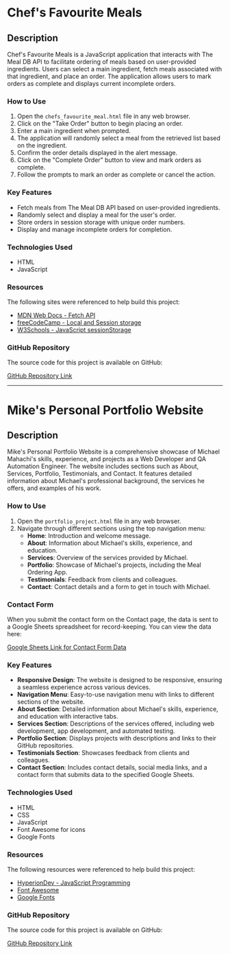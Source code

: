 # Chef's Favourite Meals

## Description

Chef's Favourite Meals is a JavaScript application that interacts with The Meal DB API to facilitate ordering of meals based on user-provided ingredients. Users can select a main ingredient, fetch meals associated with that ingredient, and place an order. The application allows users to mark orders as complete and displays current incomplete orders.

### How to Use

1. Open the `chefs_favourite_meal.html` file in any web browser.
2. Click on the "Take Order" button to begin placing an order.
3. Enter a main ingredient when prompted.
4. The application will randomly select a meal from the retrieved list based on the ingredient.
5. Confirm the order details displayed in the alert message.
6. Click on the "Complete Order" button to view and mark orders as complete.
7. Follow the prompts to mark an order as complete or cancel the action.

### Key Features

- Fetch meals from The Meal DB API based on user-provided ingredients.
- Randomly select and display a meal for the user's order.
- Store orders in session storage with unique order numbers.
- Display and manage incomplete orders for completion.

### Technologies Used

- HTML
- JavaScript  

### Resources

The following sites were referenced to help build this project:

- [MDN Web Docs - Fetch API](https://developer.mozilla.org/en-US/docs/Web/API/Fetch_API/Using_Fetch)
- [freeCodeCamp - Local and Session storage](https://www.freecodecamp.org/news/web-storage-localstorage-vs-sessionstorage-in-javascript/)
- [W3Schools - JavaScript sessionStorage](https://www.w3schools.com/jsref/prop_win_sessionstorage.asp)

### GitHub Repository

The source code for this project is available on GitHub:

[GitHub Repository Link](https://github.com/IronMike4/personal_portfolio.git)

---

# Mike's Personal Portfolio Website

## Description

Mike's Personal Portfolio Website is a comprehensive showcase of Michael Mahachi's skills, experience, and projects as a Web Developer and QA Automation Engineer. The website includes sections such as About, Services, Portfolio, Testimonials, and Contact. It features detailed information about Michael's professional background, the services he offers, and examples of his work.

### How to Use

1. Open the `portfolio_project.html` file in any web browser.
2. Navigate through different sections using the top navigation menu:
   - **Home**: Introduction and welcome message.
   - **About**: Information about Michael's skills, experience, and education.
   - **Services**: Overview of the services provided by Michael.
   - **Portfolio**: Showcase of Michael's projects, including the Meal Ordering App.
   - **Testimonials**: Feedback from clients and colleagues.
   - **Contact**: Contact details and a form to get in touch with Michael.

### Contact Form

When you submit the contact form on the Contact page, the data is sent to a Google Sheets spreadsheet for record-keeping. You can view the data here:

[Google Sheets Link for Contact Form Data](https://docs.google.com/spreadsheets/d/1p-oH_s03oiTdAecX-Q19Nrdc2NkTEPAtfuC4y3Q89MM/edit?gid=0#gid=0)

### Key Features

- **Responsive Design**: The website is designed to be responsive, ensuring a seamless experience across various devices.
- **Navigation Menu**: Easy-to-use navigation menu with links to different sections of the website.
- **About Section**: Detailed information about Michael's skills, experience, and education with interactive tabs.
- **Services Section**: Descriptions of the services offered, including web development, app development, and automated testing.
- **Portfolio Section**: Displays projects with descriptions and links to their GitHub repositories.
- **Testimonials Section**: Showcases feedback from clients and colleagues.
- **Contact Section**: Includes contact details, social media links, and a contact form that submits data to the specified Google Sheets.

### Technologies Used

- HTML
- CSS
- JavaScript
- Font Awesome for icons
- Google Fonts

### Resources

The following resources were referenced to help build this project:

- [HyperionDev - JavaScript Programming](https://www.dropbox.com/home/MT24020013547)
- [Font Awesome](https://fontawesome.com/)
- [Google Fonts](https://fonts.google.com/)

### GitHub Repository

The source code for this project is available on GitHub:

[GitHub Repository Link](https://github.com/IronMike4/personal_portfolio.git)
